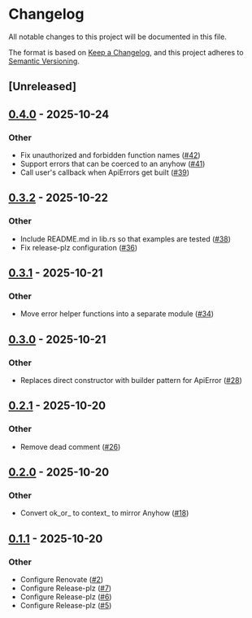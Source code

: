 # Changelog

All notable changes to this project will be documented in this file.

The format is based on [Keep a Changelog](https://keepachangelog.com/en/1.0.0/),
and this project adheres to [Semantic Versioning](https://semver.org/spec/v2.0.0.html).

## [Unreleased]

## [0.4.0](https://github.com/kosolabs/axum-anyhow/compare/v0.3.2...v0.4.0) - 2025-10-24

### Other

- Fix unauthorized and forbidden function names ([#42](https://github.com/kosolabs/axum-anyhow/pull/42))
- Support errors that can be coerced to an anyhow ([#41](https://github.com/kosolabs/axum-anyhow/pull/41))
- Call user's callback when ApiErrors get built ([#39](https://github.com/kosolabs/axum-anyhow/pull/39))

## [0.3.2](https://github.com/kosolabs/axum-anyhow/compare/v0.3.1...v0.3.2) - 2025-10-22

### Other

- Include README.md in lib.rs so that examples are tested ([#38](https://github.com/kosolabs/axum-anyhow/pull/38))
- Fix release-plz configuration ([#36](https://github.com/kosolabs/axum-anyhow/pull/36))

## [0.3.1](https://github.com/kosolabs/axum-anyhow/compare/v0.3.0...v0.3.1) - 2025-10-21

### Other

- Move error helper functions into a separate module ([#34](https://github.com/kosolabs/axum-anyhow/pull/34))

## [0.3.0](https://github.com/kosolabs/axum-anyhow/compare/v0.2.1...v0.3.0) - 2025-10-21

### Other

- Replaces direct constructor with builder pattern for ApiError ([#28](https://github.com/kosolabs/axum-anyhow/pull/28))

## [0.2.1](https://github.com/kosolabs/axum-anyhow/compare/v0.2.0...v0.2.1) - 2025-10-20

### Other

- Remove dead comment ([#26](https://github.com/kosolabs/axum-anyhow/pull/26))

## [0.2.0](https://github.com/kosolabs/axum-anyhow/compare/v0.1.1...v0.2.0) - 2025-10-20

### Other

- Convert ok_or_ to context_ to mirror Anyhow ([#18](https://github.com/kosolabs/axum-anyhow/pull/18))

## [0.1.1](https://github.com/kosolabs/axum-anyhow/compare/v0.1.0...v0.1.1) - 2025-10-20

### Other

- Configure Renovate ([#2](https://github.com/kosolabs/axum-anyhow/pull/2))
- Configure Release-plz ([#7](https://github.com/kosolabs/axum-anyhow/pull/7))
- Configure Release-plz ([#6](https://github.com/kosolabs/axum-anyhow/pull/6))
- Configure Release-plz ([#5](https://github.com/kosolabs/axum-anyhow/pull/5))
